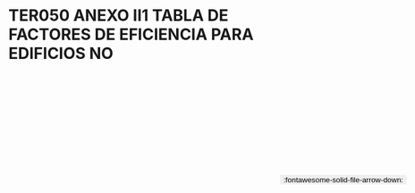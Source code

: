 
# TER050 ANEXO II1 TABLA DE FACTORES DE EFICIENCIA PARA EDIFICIOS NO

<a href='../TER050 ANEXO II1 TABLA DE FACTORES DE EFICIENCIA PARA EDIFICIOS NO.pdf' download>
<button class='md-button -primary' 
id='download-btn' style="position: fixed; top: 10%; right: 20px; 
        transform: translateY(-50%); z-index: 1000;  border: none; ">
:fontawesome-solid-file-arrow-down: 
</button>
</a>

<div 
    id='../TER050 ANEXO II1 TABLA DE FACTORES DE EFICIENCIA PARA EDIFICIOS NO.pdf' 
    data-pdf-url='../TER050 ANEXO II1 TABLA DE FACTORES DE EFICIENCIA PARA EDIFICIOS NO.pdf'
    style=' width: 100%; height: auto;overflow: auto;'>
</div>

